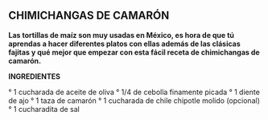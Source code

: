 ## CHIMICHANGAS DE CAMARÓN ##

**Las tortillas de maíz son muy usadas en México, es hora de que tú aprendas a hacer diferentes platos con ellas además de las clásicas fajitas y qué mejor que empezar con esta fácil receta de chimichangas de camarón.** 

**INGREDIENTES**

° 1 cucharada de aceite de oliva
° 1/4 de cebolla finamente picada
° 1 diente de ajo
° 1 taza de camarón
° 1 cucharada de chile chipotle molido (opcional)
° 1 cucharadita de sal 